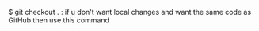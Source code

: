 $ git checkout . : if u don't want local changes and want the same code as GitHub  then use this command
